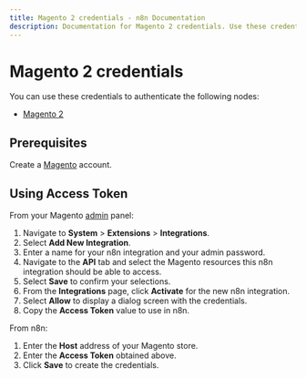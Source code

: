 ```yaml
---
title: Magento 2 credentials - n8n Documentation
description: Documentation for Magento 2 credentials. Use these credentials to authenticate Magento 2 in n8n, a workflow automation platform.
---
```


# Magento 2 credentials

You can use these credentials to authenticate the following nodes:

- [Magento 2](/integrations/builtin/app-nodes/n8n-nodes-base.magento2/)

## Prerequisites

Create a [Magento](https://magento.com/) account.

## Using Access Token

From your Magento [admin](https://docs.magento.com/user-guide/stores/admin.html) panel:

1. Navigate to **System** > **Extensions** > **Integrations**.
2. Select **Add New Integration**.
3. Enter a name for your n8n integration and your admin password.
4. Navigate to the **API** tab and select the Magento resources this n8n integration should be able to access.
5. Select **Save** to confirm your selections.
6. From the **Integrations** page, click **Activate** for the new n8n integration.
7. Select **Allow** to display a dialog screen with the credentials.
8. Copy the **Access Token** value to use in n8n.

From n8n:

1. Enter the **Host** address of your Magento store.
2. Enter the **Access Token** obtained above.
3. Click **Save** to create the credentials.


